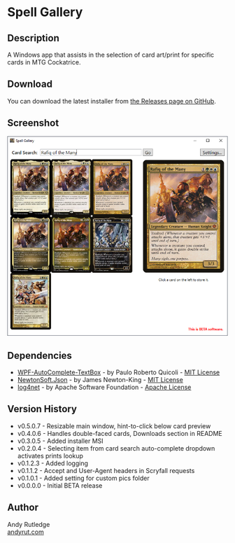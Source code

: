 # Spell Gallery

## Description
A Windows app that assists in the selection of card art/print for specific cards in MTG Cockatrice.

## Download

You can download the latest installer from [the Releases page on GitHub](https://github.com/andyrut/spell-gallery/releases).

## Screenshot
![Spell Gallery screenshot](https://raw.githubusercontent.com/andyrut/spell-gallery/master/screenshot.png "Spell Gallery screenshot")

## Dependencies
- [WPF-AutoComplete-TextBox](https://github.com/quicoli/WPF-AutoComplete-TextBox) - by Paulo Roberto Quicoli - [MIT License](https://github.com/quicoli/WPF-AutoComplete-TextBox?tab=MIT-1-ov-file)
- [NewtonSoft.Json](https://github.com/JamesNK/Newtonsoft.Json) - by James Newton-King - [MIT License](https://github.com/JamesNK/Newtonsoft.Json?tab=MIT-1-ov-file)
- [log4net](https://github.com/apache/logging-log4net) - by Apache Software Foundation - [Apache License](https://github.com/apache/logging-log4net?tab=Apache-2.0-1-ov-file)

## Version History
- v0.5.0.7 - Resizable main window, hint-to-click below card preview
- v0.4.0.6 - Handles double-faced cards, Downloads section in README
- v0.3.0.5 - Added installer MSI
- v0.2.0.4 - Selecting item from card search auto-complete dropdown activates prints lookup
- v0.1.2.3 - Added logging
- v0.1.1.2 - Accept and User-Agent headers in Scryfall requests
- v0.1.0.1 - Added setting for custom pics folder
- v0.0.0.0 - Initial BETA release

## Author
Andy Rutledge\
[andyrut.com](https://www.andyrut.com)